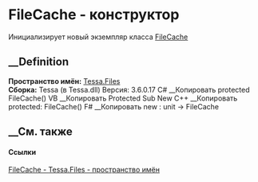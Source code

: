 # FileCache - конструктор
Инициализирует новый экземпляр класса [FileCache](T_Tessa_Files_FileCache.htm)
##  __Definition
 **Пространство имён:** [Tessa.Files](N_Tessa_Files.htm)  
 **Сборка:** Tessa (в Tessa.dll) Версия: 3.6.0.17
C# __Копировать
     protected FileCache()
VB __Копировать
     Protected Sub New
C++ __Копировать
     protected:
    FileCache()
F# __Копировать
     new : unit -> FileCache
##  __См. также
#### Ссылки
[FileCache - ](T_Tessa_Files_FileCache.htm)
[Tessa.Files - пространство имён](N_Tessa_Files.htm)
